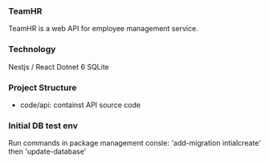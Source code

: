 ﻿### TeamHR

TeamHR is a web API for employee management service.

### Technology

Nestjs / React
Dotnet 6
SQLite

### Project Structure

- code/api: containst API source code

### Initial DB test env
Run commands in package management consle:
'add-migration intialcreate'
then
'update-database'
